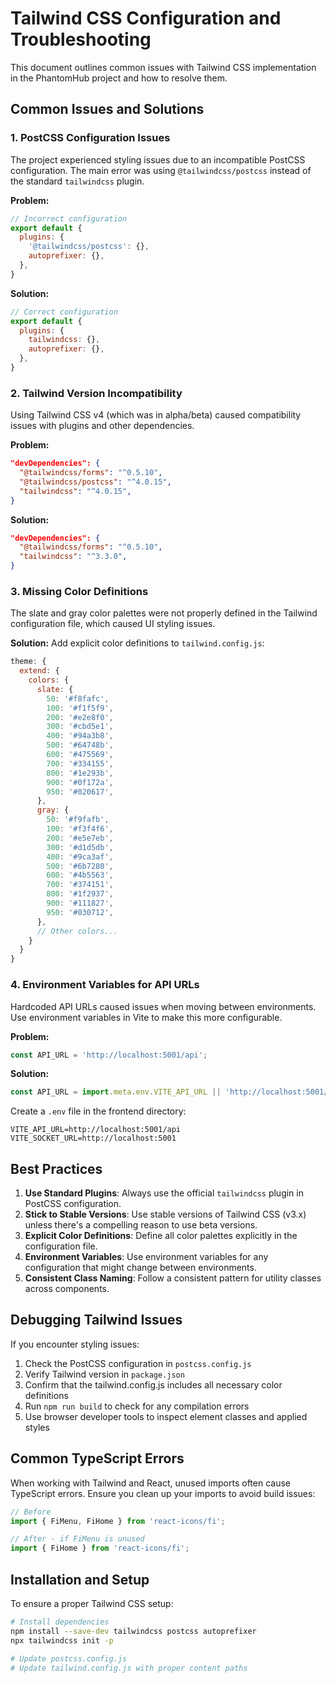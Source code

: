 # Tailwind CSS Configuration and Troubleshooting

This document outlines common issues with Tailwind CSS implementation in the PhantomHub project and how to resolve them.

## Common Issues and Solutions

### 1. PostCSS Configuration Issues

The project experienced styling issues due to an incompatible PostCSS configuration. The main error was using `@tailwindcss/postcss` instead of the standard `tailwindcss` plugin.

**Problem:**
```js
// Incorrect configuration
export default {
  plugins: {
    '@tailwindcss/postcss': {},
    autoprefixer: {},
  },
}
```

**Solution:**
```js
// Correct configuration
export default {
  plugins: {
    tailwindcss: {},
    autoprefixer: {},
  },
}
```

### 2. Tailwind Version Incompatibility

Using Tailwind CSS v4 (which was in alpha/beta) caused compatibility issues with plugins and other dependencies.

**Problem:**
```json
"devDependencies": {
  "@tailwindcss/forms": "^0.5.10",
  "@tailwindcss/postcss": "^4.0.15",
  "tailwindcss": "^4.0.15",
}
```

**Solution:**
```json
"devDependencies": {
  "@tailwindcss/forms": "^0.5.10",
  "tailwindcss": "^3.3.0",
}
```

### 3. Missing Color Definitions

The slate and gray color palettes were not properly defined in the Tailwind configuration file, which caused UI styling issues.

**Solution:**
Add explicit color definitions to `tailwind.config.js`:

```js
theme: {
  extend: {
    colors: {
      slate: {
        50: '#f8fafc',
        100: '#f1f5f9', 
        200: '#e2e8f0',
        300: '#cbd5e1',
        400: '#94a3b8',
        500: '#64748b',
        600: '#475569',
        700: '#334155',
        800: '#1e293b',
        900: '#0f172a',
        950: '#020617',
      },
      gray: {
        50: '#f9fafb',
        100: '#f3f4f6',
        200: '#e5e7eb', 
        300: '#d1d5db',
        400: '#9ca3af',
        500: '#6b7280',
        600: '#4b5563', 
        700: '#374151',
        800: '#1f2937',
        900: '#111827',
        950: '#030712',
      },
      // Other colors...
    }
  }
}
```

### 4. Environment Variables for API URLs

Hardcoded API URLs caused issues when moving between environments. Use environment variables in Vite to make this more configurable.

**Problem:**
```js
const API_URL = 'http://localhost:5001/api';
```

**Solution:**
```js
const API_URL = import.meta.env.VITE_API_URL || 'http://localhost:5001/api';
```

Create a `.env` file in the frontend directory:
```
VITE_API_URL=http://localhost:5001/api
VITE_SOCKET_URL=http://localhost:5001
```

## Best Practices

1. **Use Standard Plugins**: Always use the official `tailwindcss` plugin in PostCSS configuration.
2. **Stick to Stable Versions**: Use stable versions of Tailwind CSS (v3.x) unless there's a compelling reason to use beta versions.
3. **Explicit Color Definitions**: Define all color palettes explicitly in the configuration file.
4. **Environment Variables**: Use environment variables for any configuration that might change between environments.
5. **Consistent Class Naming**: Follow a consistent pattern for utility classes across components.

## Debugging Tailwind Issues

If you encounter styling issues:

1. Check the PostCSS configuration in `postcss.config.js`
2. Verify Tailwind version in `package.json`
3. Confirm that the tailwind.config.js includes all necessary color definitions
4. Run `npm run build` to check for any compilation errors
5. Use browser developer tools to inspect element classes and applied styles

## Common TypeScript Errors

When working with Tailwind and React, unused imports often cause TypeScript errors. Ensure you clean up your imports to avoid build issues:

```typescript
// Before
import { FiMenu, FiHome } from 'react-icons/fi';

// After - if FiMenu is unused
import { FiHome } from 'react-icons/fi';
```

## Installation and Setup

To ensure a proper Tailwind CSS setup:

```bash
# Install dependencies
npm install --save-dev tailwindcss postcss autoprefixer
npx tailwindcss init -p

# Update postcss.config.js
# Update tailwind.config.js with proper content paths
``` 